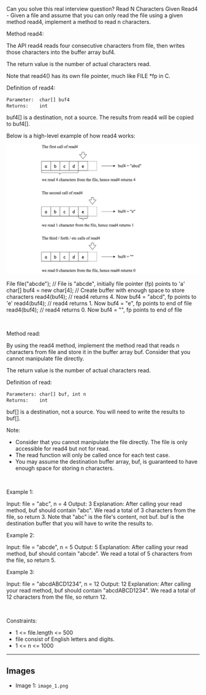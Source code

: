 Can you solve this real interview question? Read N Characters Given Read4 - Given a file and assume that you can only read the file using a given method read4, implement a method to read n characters.

Method read4:

The API read4 reads four consecutive characters from file, then writes those characters into the buffer array buf4.

The return value is the number of actual characters read.

Note that read4() has its own file pointer, much like FILE *fp in C.

Definition of read4:


    Parameter:  char[] buf4
    Returns:    int

buf4[] is a destination, not a source. The results from read4 will be copied to buf4[].


Below is a high-level example of how read4 works:

![Example 1](./image_1.png)


File file("abcde"); // File is "abcde", initially file pointer (fp) points to 'a'
char[] buf4 = new char[4]; // Create buffer with enough space to store characters
read4(buf4); // read4 returns 4. Now buf4 = "abcd", fp points to 'e'
read4(buf4); // read4 returns 1. Now buf4 = "e", fp points to end of file
read4(buf4); // read4 returns 0. Now buf4 = "", fp points to end of file


 

Method read:

By using the read4 method, implement the method read that reads n characters from file and store it in the buffer array buf. Consider that you cannot manipulate file directly.

The return value is the number of actual characters read.

Definition of read:


    Parameters:	char[] buf, int n
    Returns:	int

buf[] is a destination, not a source. You will need to write the results to buf[].


Note:

 * Consider that you cannot manipulate the file directly. The file is only accessible for read4 but not for read.
 * The read function will only be called once for each test case.
 * You may assume the destination buffer array, buf, is guaranteed to have enough space for storing n characters.

 

Example 1:


Input: file = "abc", n = 4
Output: 3
Explanation: After calling your read method, buf should contain "abc". We read a total of 3 characters from the file, so return 3.
Note that "abc" is the file's content, not buf. buf is the destination buffer that you will have to write the results to.


Example 2:


Input: file = "abcde", n = 5
Output: 5
Explanation: After calling your read method, buf should contain "abcde". We read a total of 5 characters from the file, so return 5.


Example 3:


Input: file = "abcdABCD1234", n = 12
Output: 12
Explanation: After calling your read method, buf should contain "abcdABCD1234". We read a total of 12 characters from the file, so return 12.


 

Constraints:

 * 1 <= file.length <= 500
 * file consist of English letters and digits.
 * 1 <= n <= 1000

---

## Images

- Image 1: `image_1.png`
